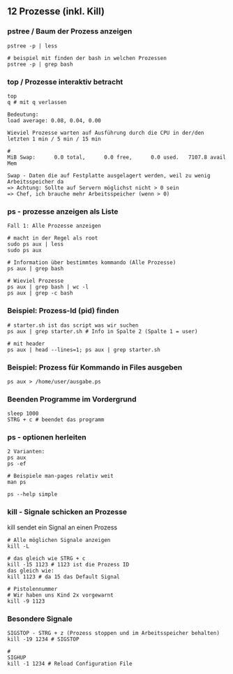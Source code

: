 ## 12 Prozesse (inkl. Kill) 

### pstree / Baum der Prozess anzeigen 

```
pstree -p | less 

# beispiel mit finden der bash in welchen Prozessen
pstree -p | grep bash 
```

### top / Prozesse interaktiv betracht 

```
top 
q # mit q verlassen 
```

```
Bedeutung:
load average: 0.08, 0.04, 0.00

Wieviel Prozesse warten auf Ausführung durch die CPU in der/den letzten 1 min / 5 min / 15 min 
```

```
# 
MiB Swap:      0.0 total,      0.0 free,      0.0 used.   7107.8 avail Mem

Swap - Daten die auf Festplatte ausgelagert werden, weil zu wenig Arbeitsspeicher da 
=> Achtung: Sollte auf Servern möglichst nicht > 0 sein 
=> Chef, ich brauche mehr Arbeitsspeicher (wenn > 0) 

```

### ps - prozesse anzeigen als Liste 

```
Fall 1: Alle Prozesse anzeigen 

# macht in der Regel als root 
sudo ps aux | less
sudo ps aux 

# Information über bestimmtes kommando (Alle Prozesse)  
ps aux | grep bash

# Wieviel Prozesse 
ps aux | grep bash | wc -l
ps aux | grep -c bash
```

### Beispiel: Prozess-Id (pid) finden 

```
# starter.sh ist das script was wir suchen 
ps aux | grep starter.sh # Info in Spalte 2 (Spalte 1 = user) 

# mit header
ps aux | head --lines=1; ps aux | grep starter.sh
```

### Beispiel: Prozess für Kommando in Files ausgeben

```
ps aux > /home/user/ausgabe.ps 
```

### Beenden Programme im Vordergrund 

```
sleep 1000
STRG + c # beendet das programm 
```

### ps - optionen herleiten 

```
2 Varianten:
ps aux 
ps -ef 
```

```
# Beispiele man-pages relativ weit 
man ps 
```

```
ps --help simple 
```

### kill - Signale schicken an Prozesse

kill sendet ein Signal an einen Prozess

```
# Alle möglichen Signale anzeigen 
kill -L
```

```
# das gleich wie STRG + c 
kill -15 1123 # 1123 ist die Prozess ID 
das gleich wie:
kill 1123 # da 15 das Default Signal 
```

```
# Pistolennummer
# Wir haben uns Kind 2x vorgewarnt 
kill -9 1123 
```

### Besondere Signale 

```
SIGSTOP - STRG + z (Prozess stoppen und im Arbeitsspeicher behalten) 
kill -19 1234 # SIGSTOP 

#
SIGHUP 
kill -1 1234 # Reload Configuration File 
```
